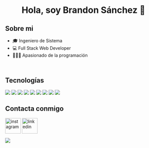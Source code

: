 <h1 align="center">Hola, soy Brandon Sánchez 👋</h1>
</div>

## Sobre mi

- 🎓 Ingeniero de Sistema
- 💻 Full Stack Web Developer
- 👨🏻‍💻 Apasionado de la programación
<br>

## Tecnologías

[<img src="https://skillicons.dev/icons?i=html" />](## "html")
[<img src="https://skillicons.dev/icons?i=css" />](## "css")
[<img src="https://skillicons.dev/icons?i=js" />](## "javascript")
[<img src="https://skillicons.dev/icons?i=nodejs" />](## "nodejs")
[<img src="https://skillicons.dev/icons?i=vue" />](## "vuejs")
[<img src="https://skillicons.dev/icons?i=bootstrap" />](## "bootstrap")
[<img src="https://skillicons.dev/icons?i=github" />](## "github")
[<img src="https://skillicons.dev/icons?i=java" />](## "java")
[<img src="https://skillicons.dev/icons?i=mysql" />](## "mysql")

## Contacta conmigo

<a href="https://www.instagram.com/brandonsg96/" target="blank"><img align="center" src="https://skillicons.dev/icons?i=instagram" alt="instagram" height="50" width="50" /></a>
<a href="www.linkedin.com/in/brandon-sánchez-47b2a3267" target="blank"><img align="center" src="https://skillicons.dev/icons?i=linkedin" alt="linkedin" height="50" width="50" /></a>

<img src="https://user-images.githubusercontent.com/73097560/115834477-dbab4500-a447-11eb-908a-139a6edaec5c.gif">
